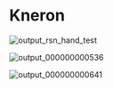 # Kneron

![output_rsn_hand_test](https://github.com/ytl0623/Kneron/assets/55120101/9eb83b6f-a70b-4855-a667-f3b38f1b7385)

![output_000000000536](https://github.com/ytl0623/Kneron/assets/55120101/dec5c187-5c41-4cc2-9d76-3f75bcbc18c5)

![output_000000000641](https://github.com/ytl0623/Kneron/assets/55120101/0f6a1b30-fc9a-4517-82fd-ab53c9b3d625)


